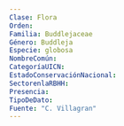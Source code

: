 ```yaml
---
Clase: Flora
Orden: 
Familia: Buddlejaceae
Género: Buddleja
Especie: globosa
NombreComún: 
CategoríaUICN: 
EstadoConservaciónNacional: 
SectorenlaRBHH: 
Presencia: 
TipoDeDato: 
Fuente: "C. Villagran"
---
```

